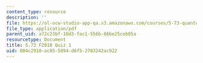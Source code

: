 ```yaml
---
content_type: resource
description: ''
file: https://ol-ocw-studio-app-qa.s3.amazonaws.com/courses/5-73-quantum-mechanics-i-fall-2018/804c2910ac855894d6f52703242ac922_MIT5_73F18_quiz1.pdf
file_type: application/pdf
parent_uid: a72c23bf-10d3-fac1-556b-86be25ceb05a
resourcetype: Document
title: 5.73 F2018 Quiz 1
uid: 804c2910-ac85-5894-d6f5-2703242ac922
---
```

